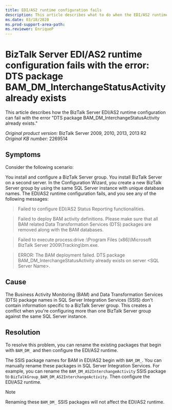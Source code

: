 ```yaml
---
title: EDI/AS2 runtime configuration fails
description: This article describes what to do when the EDI/AS2 runtime configuration fails after you create a BizTalk Server group by using an existing SQL Server instance with unique database names.
ms.date: 03/18/2020
ms.prod-support-area-path: 
ms.reviewer: EnriqueP
---
```

# BizTalk Server EDI/AS2 runtime configuration fails with the error: DTS package BAM_DM_InterchangeStatusActivity already exists

This article describes how the BizTalk Server EDI/AS2 runtime configuration can fail with the error "DTS package BAM_DM_InterchangeStatusActivity already exists."

_Original product version:_&nbsp;BizTalk Server 2009, 2010, 2013, 2013 R2  
_Original KB number:_&nbsp;2269514

## Symptoms

Consider the following scenario:

You install and configure a BizTalk Server group. You install BizTalk Server on a second server. In the Configuration Wizard, you create a new BizTalk Server group by using the same SQL Server instance with unique database names. The EDI/AS2 runtime configuration fails, and you see any of the following messages:

> Failed to configure EDI/AS2 Status Reporting functionalities.

> Failed to deploy BAM activity definitions. Please make sure that all BAM related Data Transformation Services (DTS) packages are removed along with the BAM databases.

> Failed to execute process:drive :\Program Files (x86)\Microsoft BizTalk Server 2009\Tracking\bm.exe.

> ERROR: The BAM deployment failed. DTS package BAM_DM_InterchangeStatusActivity already exists on server \<SQL Server Name>.

## Cause

The Business Activity Monitoring (BAM) and Data Transformation Services (DTS) package names in SQL Server Integration Services (SSIS) don't contain information specific to a BizTalk Server group. This creates a conflict when you're configuring more than one BizTalk Server group against the same SQL Server instance.

## Resolution

To resolve this problem, you can rename the existing packages that begin with `BAM_DM_` and then configure the EDI/AS2 runtime.

The SSIS package names for BAM in EDI/AS2 begin with `BAM_DM_`. You can manually rename these packages in SQL Server Integration Services. For example, you can rename the `BAM_DM_AS2InterchangeActivity` SSIS package to `BizTalkGroup_BAM_DM_AS2InterchangeActivity`. Then configure the EDI/AS2 runtime.

> [!NOTE]
> Renaming these `BAM_DM_` SSIS packages will not affect the EDI/AS2 runtime.
